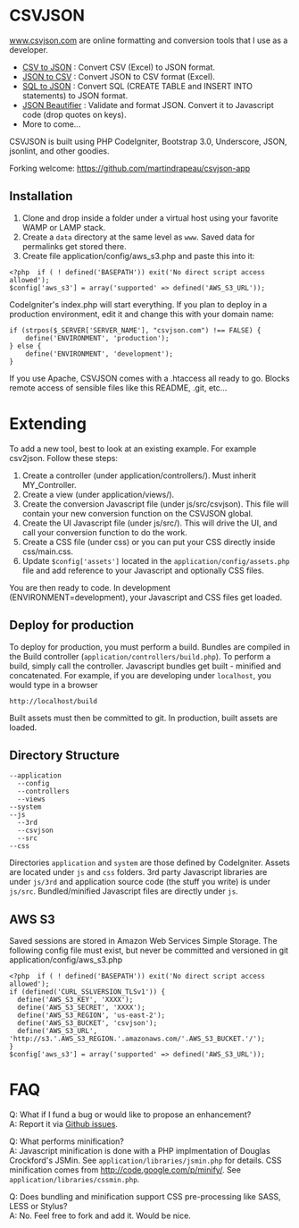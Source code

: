 CSVJSON
=======

www.csvjson.com are online formatting and conversion tools that I use as a developer.
- [CSV to JSON](http://www.csvjson.com/csv2json) : Convert CSV (Excel) to JSON format.
- [JSON to CSV](http://www.csvjson.com/json2csv) : Convert JSON to CSV format (Excel).
- [SQL to JSON](http://www.csvjson.com/sql2json) : Convert SQL (CREATE TABLE and INSERT INTO statements) to JSON format.
- [JSON Beautifier](http://www.csvjson.com/json_beautifier) : Validate and format JSON. Convert it to Javascript code (drop quotes on keys).
- More to come...

CSVJSON is built using PHP CodeIgniter, Bootstrap 3.0, Underscore, JSON, jsonlint, and other goodies.

Forking welcome: https://github.com/martindrapeau/csvjson-app


Installation
------------

1.  Clone and drop inside a folder under a virtual host using your favorite WAMP or LAMP stack.
2.  Create a `data` directory at the same level as `www`. Saved data for permalinks get stored there.
3.  Create file application/config/aws_s3.php and paste this into it:
```
<?php  if ( ! defined('BASEPATH')) exit('No direct script access allowed');
$config['aws_s3'] = array('supported' => defined('AWS_S3_URL'));
```

CodeIgniter's index.php will start everything. If you plan to deploy in a production environment, edit it and change this with your domain name:
```
if (strpos($_SERVER['SERVER_NAME'], "csvjson.com") !== FALSE) {
	define('ENVIRONMENT', 'production');
} else {
	define('ENVIRONMENT', 'development');
}
```

If you use Apache, CSVJSON comes with a .htaccess all ready to go. Blocks remote access of sensible files like this README, .git, etc...

Extending
=========

To add a new tool, best to look at an existing example. For example csv2json. Follow these steps:

1.  Create a controller (under application/controllers/). Must inherit MY_Controller.
2.  Create a view (under application/views/).
3.  Create the conversion Javascript file (under js/src/csvjson). This file will contain your new conversion function on the CSVJSON global.
3.  Create the UI Javascript file (under js/src/). This will drive the UI, and call your conversion function to do the work.
4.  Create a CSS file (under css) or you can put your CSS directly inside css/main.css.
5.  Update `$config['assets']` located in the `application/config/assets.php` file and add reference to your Javascript and optionally CSS files.

You are then ready to code. In development (ENVIRONMENT=development), your Javascript and CSS files get loaded.


Deploy for production
---------------------

To deploy for production, you must perform a build. Bundles are compiled in the Build controller (`application/controllers/build.php`). To perform a build, simply call the controller. Javascript bundles get built - minified and concatenated. For example, if you are developing under `localhost`, you would type in a browser
```
http://localhost/build
```
Built assets must then be committed to git. In production, built assets are loaded.


Directory Structure
-------------------
```
--application
  --config
  --controllers
  --views
--system
--js
  --3rd
  --csvjson
  --src
--css
```
Directories `application` and `system` are those defined by CodeIgniter. Assets are located under `js` and `css` folders. 3rd party Javascript libraries are under `js/3rd` and application source code (the stuff you write) is under `js/src`. Bundled/minified Javascript files are directly under `js`.


AWS S3
------
Saved sessions are stored in Amazon Web Services Simple Storage.
The following config file must exist, but never be committed and versioned in git 
application/config/aws_s3.php
```
<?php  if ( ! defined('BASEPATH')) exit('No direct script access allowed');
if (defined('CURL_SSLVERSION_TLSv1')) {
  define('AWS_S3_KEY', 'XXXX');
  define('AWS_S3_SECRET', 'XXXX');
  define('AWS_S3_REGION', 'us-east-2');
  define('AWS_S3_BUCKET', 'csvjson');
  define('AWS_S3_URL', 'http://s3.'.AWS_S3_REGION.'.amazonaws.com/'.AWS_S3_BUCKET.'/');
}
$config['aws_s3'] = array('supported' => defined('AWS_S3_URL'));
```

FAQ
===

Q: What if I fund a bug or would like to propose an enhancement? <br/>
A: Report it via [Github issues](https://github.com/martindrapeau/csvjson-app/issues).

Q: What performs minification? <br/>
A: Javascript minification is done with a PHP implmentation of Douglas Crockford's JSMin. See `application/libraries/jsmin.php` for details. CSS minification comes from http://code.google.com/p/minify/. See `application/libraries/cssmin.php`.

Q: Does bundling and minification support CSS pre-processing like SASS, LESS or Stylus? <br/>
A: No. Feel free to fork and add it. Would be nice.

